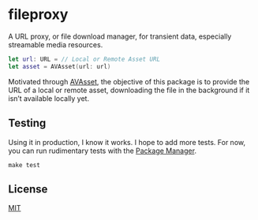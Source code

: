 # fileproxy

A URL proxy, or file download manager, for transient data, especially streamable media resources.

```swift
let url: URL = // Local or Remote Asset URL
let asset = AVAsset(url: url)
```

Motivated through [AVAsset](https://developer.apple.com/documentation/avfoundation/avasset), the objective of this package is to provide the URL of a local or remote asset, downloading the file in the background if it isn’t available locally yet.

## Testing

Using it in production, I know it works. I hope to add more tests. For now, you can run rudimentary tests with the [Package Manager](https://swift.org/package-manager/).

```
make test
```

## License

[MIT](https://raw.github.com/michaelnisi/fileproxy/master/LICENSE)
